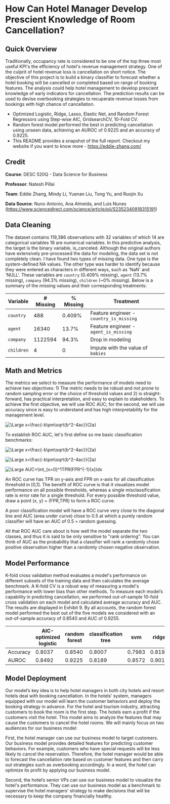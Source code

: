 # How Can Hotel Manager Develop Prescient Knowledge of Room Cancellation?

## Quick Overview
Traditionally, occupancy rate is considered to be one of the top three most useful KPI's the efficiency of hotel's revenue management strategy. One of the culprit of hotel revenue loss is cancellation on short notice. The objective of this project is to build a binary classifier to forecast whether a hotel booking will be cancelled or completed based on range of booking features. The analysis could help hotel management to develop prescient knowledge of early indicators for cancellation. The prediction results can be used to devise overbooking strategies to recuperate revenue losses from bookings with high chance of cancellation.

- Optimized Logistic, Ridge, Lasso, Elastic Net, and Random Forest Regressors using Step-wise AIC, GridsearchCV, 10-Fold CV.
- Random forest model performed the best in predicting cancellation using unseen data, achieving an AUROC of 0.9225 and an accuracy of 0.9225.
- This README provides a snapshot of the full report. Checkout my website if you want to know more - https://eddie-zhang.com/

## Credit
**Course**: DESC 520Q - Data Science for Business

**Professor**: Natesh Pillai

**Team**: Eddie Zhang, Mindy Li, Yuenan Liu, Tong Yu, and Ruojin Xu

**Data Source**: Nuno Antonio, Ana Almeida, and Luis Nunes (https://www.sciencedirect.com/science/article/pii/S2352340918315191)

## Data Cleaning
The dataset contains 119,386 observations with 32 variables of which 14 are categorical variables 18 are numerical variables. In this predictive analysis, the target is the binary variable, is_canceled. Although the original authors have extensively pre-processed the data for modeling, the data set is not completely clean. I have found two types of missing data. One type is the system-defined NA values. The other type was harder to identify because they were entered as characters in different ways, such as 'NaN' and 'NULL'. These variables are `country` (0.409% missing), `agent` (13.7% missing), `company` (94.3% missing), `children` (~0% missing). Below is a summary of the missing values and their corresponding treatments:

| Variable | # Missing | % Missing | Treatment |
| --- | --- | --- | --- |
| `country` | 488 | 0.409% | Feature engineer - `country_is_missing` |
| `agent` | 16340 |13.7% | Feature engineer - `agent_is_missing` |
| `company` | 1122594 |94.3%| Drop in modeling |
| `children` | 4 |0| Impute with the value of `babies` |

## Math and Metrics
The metrics we select to measure the performance of models need to achieve two objectives: 1) The metric needs to be robust and not prone to random sampling error or the choice of threshold values and 2) is straight-forward, has practical interpretation, and easy to explain to stakeholders. To achieve the first objective, we will use ROC AUC; for the second, we will use accuracy since is easy to understand and has high interpretability for the management level. 

![\Large x=\frac{-b\pm\sqrt{b^2-4ac}}{2a}](https://latex.codecogs.com/svg.latex?\Large&space;Accuracy=\frac{TP+TN}{T+N}) 

To establish ROC AUC, let's first define so me basic classification benchmarks:

![\Large x=\frac{-b\pm\sqrt{b^2-4ac}}{2a}](https://latex.codecogs.com/svg.latex?\Large&space;TPR=\frac{TP}{FP+TP}=Precision) 

![\Large x=\frac{-b\pm\sqrt{b^2-4ac}}{2a}](https://latex.codecogs.com/svg.latex?\Large&space;ROC=\frac{TPR}{FPR}=\frac{\frac{TP}{TP+FN}}{\frac{FP}{FP+TN}}) 

![\Large AUC=\int_{x=0}^1TPR(FPR^{-1}(x))dx](https://latex.codecogs.com/svg.latex?\Large&space;AUC=\int_{x=0}^1TPR(FPR^{-1}(x))dx) 

An ROC curve has TPR on y-axis and FPR on x-axis for all classification threshold in [0,1]. The benefit of ROC curve is that it visualizes model performance on all possible thresholds, whereas a single misclassification rate is error rate for a single threshold. For every possible threshold value, draw a point (x, y) = (FPR,TPR) to form a ROC curve.

A poor classification model will have a ROC curve very close to the diagonal line and AUC (area under curve) close to 0.5 at which a purely random classifier will have an AUC of 0.5 = random guessing.

All that ROC AUC care about is how well the model separate the two classes, and thus it is said to be only sensitive to "rank ordering". You can think of AUC as the probability that a classifier will rank a randomly chose positive observation higher than a randomly chosen negative observation.

## Model Performance
K-fold cross validation method evaluates a model's performance on different subsets of the training data and then calculates the average benchmark. A K-fold CV is a robust way of measuring a model's performance with lower bias than other methods. To measure each model’s capability in predicting cancellation, we performed out-of-sample 10-fold cross validation on each model and calculated average accuracy and AUC. The results are displayed in Exhibit 9. By all accounts, the random forest model performed the best out of the five models we considered with an out-of-sample accuracy of 0.8540 and AUC of 0.9255.

|  |AIC-optimized logistic|random forest|classification tree|svm|ridge|
|---|---|---|---|---|---|
|Accuracy|0.8037|0.8540|0.8007|0.7983|0.8198|
|AUROC|0.8492|0.9225|0.8189|0.8572|0.9011|

## Model Deployment
Our model’s key idea is to help hotel managers in both city hotels and resort hotels deal with booking cancellation. In the hotels’ system, managers equipped with our model will learn the customer behaviors and deploy the booking strategy in advance. For the hotel and tourism industry, attracting customers to book the room is the first step. The hotels earn a profit if the customers visit the hotel. This model aims to analyze the features that may cause the customers to cancel the hotel rooms. We will mainly focus on two audiences for our business model:

First, the hotel manager can use our business model to target customers. Our business model provides detailed features for predicting customer behaviors. For example, customers who have special requests will be less likely to cancel the reservation. Therefore, the hotel manager would be able to forecast the cancellation rate based on customer features and then carry out strategies such as overbooking accordingly. In a word, the hotel can optimize its profit by applying our business model.

Second, the hotel’s senior VPs can use our business model to visualize the hotel's performance. They can use our business model as a benchmark to supervise the hotel managers' strategy to make decisions that will be necessary to keep the company financially healthy.
